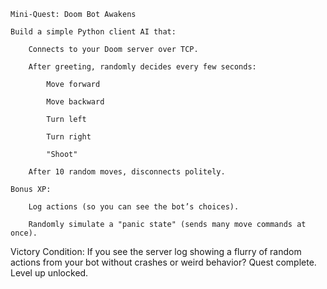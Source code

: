     Mini-Quest: Doom Bot Awakens

    Build a simple Python client AI that:

        Connects to your Doom server over TCP.

        After greeting, randomly decides every few seconds:

            Move forward

            Move backward

            Turn left

            Turn right

            "Shoot"

        After 10 random moves, disconnects politely.

    Bonus XP:

        Log actions (so you can see the bot’s choices).

        Randomly simulate a "panic state" (sends many move commands at once).

Victory Condition:
If you see the server log showing a flurry of random actions from your bot without crashes or weird behavior?
Quest complete. Level up unlocked.
